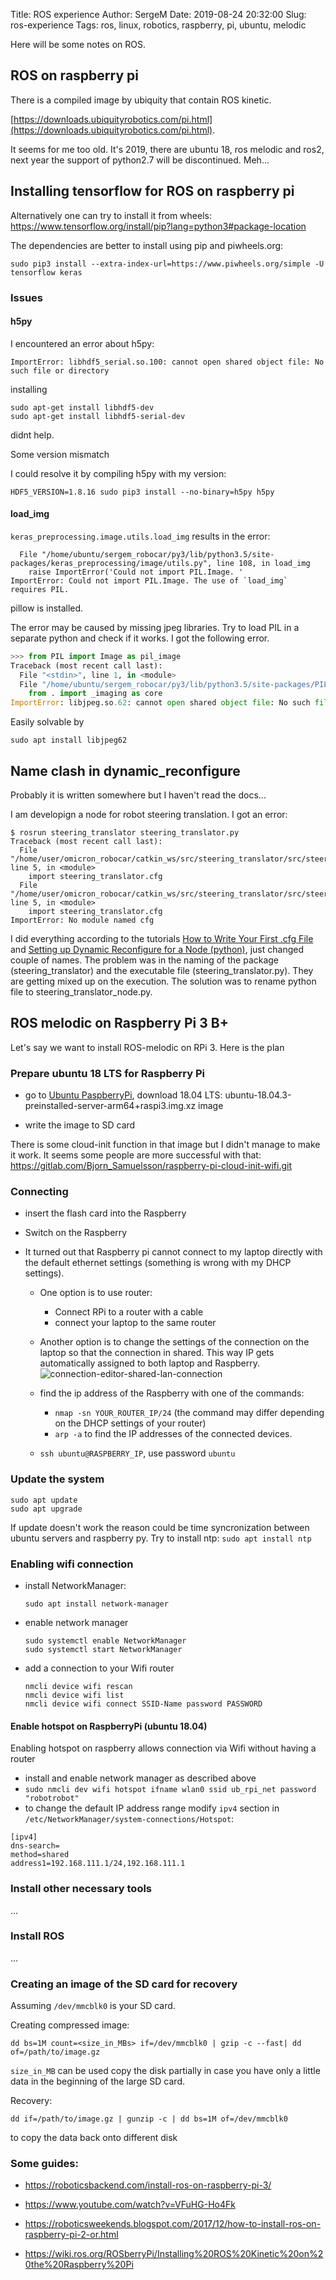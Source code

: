 Title: ROS experience
Author: SergeM
Date: 2019-08-24 20:32:00
Slug: ros-experience
Tags: ros, linux, robotics, raspberry, pi, ubuntu, melodic


Here will be some notes on ROS.


## ROS on raspberry pi
There is a compiled image by ubiquity that contain ROS kinetic.

[https://downloads.ubiquityrobotics.com/pi.html](https://downloads.ubiquityrobotics.com/pi.html).

It seems for me too old. It's 2019, there are ubuntu 18, ros melodic and ros2, next year the support of python2.7 will be discontinued. Meh... 


## Installing tensorflow for ROS on raspberry pi
Alternatively one can try to install it from wheels:
https://www.tensorflow.org/install/pip?lang=python3#package-location

The dependencies are better to install using pip and piwheels.org:
```
sudo pip3 install --extra-index-url=https://www.piwheels.org/simple -U tensorflow keras
```

### Issues
#### h5py
I encountered an error about h5py: 
```
ImportError: libhdf5_serial.so.100: cannot open shared object file: No such file or directory
```
installing 
```
sudo apt-get install libhdf5-dev
sudo apt-get install libhdf5-serial-dev
```
didnt help.

Some version mismatch

I could resolve it by compiling h5py with my version:
```
HDF5_VERSION=1.8.16 sudo pip3 install --no-binary=h5py h5py
```

#### load_img

`keras_preprocessing.image.utils.load_img` results in the error:
```
  File "/home/ubuntu/sergem_robocar/py3/lib/python3.5/site-packages/keras_preprocessing/image/utils.py", line 108, in load_img
    raise ImportError('Could not import PIL.Image. '
ImportError: Could not import PIL.Image. The use of `load_img` requires PIL.
```

pillow is installed. 

The error may be caused by missing jpeg libraries. Try to load PIL in a separate python and check if it works.
I got the following error.
```python
>>> from PIL import Image as pil_image
Traceback (most recent call last):
  File "<stdin>", line 1, in <module>
  File "/home/ubuntu/sergem_robocar/py3/lib/python3.5/site-packages/PIL/Image.py", line 95, in <module>
    from . import _imaging as core
ImportError: libjpeg.so.62: cannot open shared object file: No such file or directory
```

Easily solvable by 
```
sudo apt install libjpeg62
```


## Name clash in dynamic_reconfigure
Probably it is written somewhere but I haven't read the docs...

I am developign a node for robot steering translation. I got an error:
```
$ rosrun steering_translator steering_translator.py 
Traceback (most recent call last):
  File "/home/user/omicron_robocar/catkin_ws/src/steering_translator/src/steering_translator.py", line 5, in <module>
    import steering_translator.cfg
  File "/home/user/omicron_robocar/catkin_ws/src/steering_translator/src/steering_translator.py", line 5, in <module>
    import steering_translator.cfg
ImportError: No module named cfg
```

I did everything according to the tutorials [How to Write Your First .cfg File](http://wiki.ros.org/dynamic_reconfigure/Tutorials/HowToWriteYourFirstCfgFile)
and [Setting up Dynamic Reconfigure for a Node (python)](http://wiki.ros.org/dynamic_reconfigure/Tutorials/SettingUpDynamicReconfigureForANode%28python%29), just changed couple of names.
The problem was in the naming of the package (steering_translator) and the executable file (steering_translator.py). They are getting mixed up on the execution. The solution was to rename python file to steering_translator_node.py.



## ROS melodic on Raspberry Pi 3 B+

Let's say we want to install ROS-melodic on RPi 3.
Here is the plan

### Prepare ubuntu 18 LTS for Raspberry Pi

* go to [Ubuntu PaspberryPi](https://wiki.ubuntu.com/ARM/RaspberryPi), download 18.04 LTS: ubuntu-18.04.3-preinstalled-server-arm64+raspi3.img.xz image

* write the image to SD card

There is some cloud-init function in that image but I didn't manage to make it work. It seems some people are more successful with that: https://gitlab.com/Bjorn_Samuelsson/raspberry-pi-cloud-init-wifi.git 


### Connecting 

* insert the flash card into the Raspberry
* Switch on the Raspberry


* It turned out that Raspberry pi cannot connect to my laptop directly with the default ethernet settings
  (something is wrong with my DHCP settings). 

  * One option is to use router:

      * Connect RPi to a router with a cable 
      * connect your laptop to the same router
      
  * Another option is to change the settings of the connection on the laptop so that the connection in shared. This way IP gets automatically assigned to both laptop and Raspberry.
    ![connection-editor-shared-lan-connection](media/2019-08-24-ros-experience/connection-editor-shared-lan-connection.png)


  * find the ip address of the Raspberry with one of the commands:
     * `nmap -sn YOUR_ROUTER_IP/24` (the command may differ depending on the DHCP settings of your router)
     * `arp -a` to find the IP addresses of the connected devices.
  * `ssh ubuntu@RASPBERRY_IP`, use password `ubuntu`
  
### Update the system

    sudo apt update
    sudo apt upgrade

If update doesn't work the reason could be time syncronization between ubuntu servers and raspberry py. Try to install ntp: `sudo apt install ntp`

### Enabling wifi connection

* install NetworkManager: 

      sudo apt install network-manager


* enable network manager

      sudo systemctl enable NetworkManager
      sudo systemctl start NetworkManager


* add a connection to your Wifi router 

      nmcli device wifi rescan
      nmcli device wifi list
      nmcli device wifi connect SSID-Name password PASSWORD

#### Enable hotspot on RaspberryPi (ubuntu 18.04)
Enabling hotspot on raspberry allows connection via Wifi without having a router
* install and enable network manager as described above
* `sudo nmcli dev wifi hotspot ifname wlan0 ssid ub_rpi_net password "robotrobot"`
* to change the default IP address range modify `ipv4` section in `/etc/NetworkManager/system-connections/Hotspot`:

```
[ipv4]
dns-search=
method=shared
address1=192.168.111.1/24,192.168.111.1
```
    
### Install other necessary tools
...

### Install ROS

...


### Creating an image of the SD card for recovery

Assuming `/dev/mmcblk0` is your SD card.

Creating compressed image:
```
dd bs=1M count=<size_in_MBs> if=/dev/mmcblk0 | gzip -c --fast| dd of=/path/to/image.gz
```

`size_in_MB` can be used copy the disk partially in case you have only a little data in the beginning of the large SD card.

Recovery:

```
dd if=/path/to/image.gz | gunzip -c | dd bs=1M of=/dev/mmcblk0
```

to copy the data back onto different disk

### Some guides:

* https://roboticsbackend.com/install-ros-on-raspberry-pi-3/

* https://www.youtube.com/watch?v=VFuHG-Ho4Fk

* https://roboticsweekends.blogspot.com/2017/12/how-to-install-ros-on-raspberry-pi-2-or.html

* https://wiki.ros.org/ROSberryPi/Installing%20ROS%20Kinetic%20on%20the%20Raspberry%20Pi

